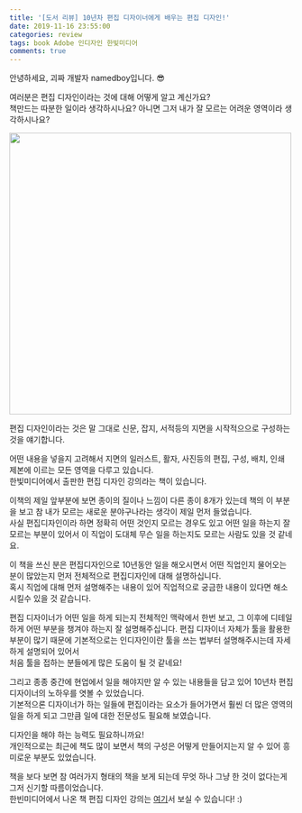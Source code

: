 ```yaml
---
title: '[도서 리뷰] 10년차 편집 디자이너에게 배우는 편집 디자인!'
date: 2019-11-16 23:55:00
categories: review
tags: book Adobe 인디자인 한빛미디어
comments: true
---
```


안녕하세요, 괴짜 개발자 namedboy입니다. 😎  

여러분은 편집 디자인이라는 것에 대해 어떻게 알고 계신가요?  
책만드는 따분한 일이라 생각하시나요? 아니면 그저 내가 잘 모르는 어려운 영역이라 생각하시나요?  

<img src='https://firebasestorage.googleapis.com/v0/b/github-blog-39e5f.appspot.com/o/%E1%84%91%E1%85%A7%E1%86%AB%E1%84%8C%E1%85%B5%E1%86%B8%E1%84%83%E1%85%B5%E1%84%8C%E1%85%A1%E1%84%8B%E1%85%B5%E1%86%AB.jpg?alt=media&token=53465637-ff9f-4353-a071-a76e0405757c' width='500' /> 

편집 디자인이라는 것은 말 그대로 신문, 잡지, 서적등의 지면을 시작적으으로 구성하는 것을 얘기합니다.  

어떤 내용을 넣을지 고려해서 지면의 일러스트, 활자, 사진등의 편집, 구성, 배치, 인쇄 제본에 이르는 모든 영역을 다루고 있습니다.  
한빛미디어에서 출판한 편집 디자인 강의라는 책이 있습니다.  

이책의 제일 앞부분에 보면 종이의 질이나 느낌이 다른 종이 8개가 있는데 책의 이 부분을 보고 참 내가 모르는 새로운 분야구나라는 생각이 제일 먼저 들었습니다.  
사실 편집디자인이라 하면 정확히 어떤 것인지 모르는 경우도 있고 어떤 일을 하는지 잘 모르는 부분이 있어서 이 직업이 도대체 무슨 일을 하는지도 모르는 사람도 있을 것 같네요.  

이 책을 쓰신 분은 편집디자인으로 10년동안 일을 해오시면서 어떤 직업인지 물어오는 분이 많았는지 먼저 전체적으로 편집디자인에 대해 설명하십니다.  
혹시 직업에 대해 먼저 설명해주는 내용이 있어 직업적으로 궁금한 내용이 있다면 해소 시킬수 있을 것 같습니다.  

편집 디자이너가 어떤 일을 하게 되는지 전체적인 맥락에서 한번 보고, 그 이후에 디테일하게 어떤 부분을 챙겨야 하는지 잘 설명해주십니다.
편집 디자이너 자체가 툴을 활용한 부분이 많기 때문에 기본적으로는 인디자인이란 툴을 쓰는 법부터 설명해주시는데 자세하게 설명되어 있어서   
처음 툴을 접하는 분들에게 많은 도움이 될 것 같네요!  

그리고 종종 중간에 현업에서 일을 해야지만 알 수 있는 내용들을 담고 있어 10년차 편집 디자이너의 노하우를 엿볼 수 있었습니다.  
기본적으론 디자이너가 하는 일들에 편집이라는 요소가 들어가면서 훨씬 더 많은 영역의 일을 하게 되고 그만큼 일에 대한 전문성도 필요해 보였습니다.  

디자인을 해야 하는 능력도 필요하니까요!  
개인적으로는 최근에 책도 많이 보면서 책의 구성은 어떻게 만들어지는지 알 수 있어 흥미로운 부분도 있었습니다.  

책을 보다 보면 참 여러가지 형태의 책을 보게 되는데 무엇 하나 그냥 한 것이 없다는게 그저 신기할 따름이었습니다.  
한빈미디어에서 나온 책 편집 디자인 강의는 [여기](http://www.hanbit.co.kr/store/books/look.php?p_code=B3033948579)서 보실 수 있습니다! :)
